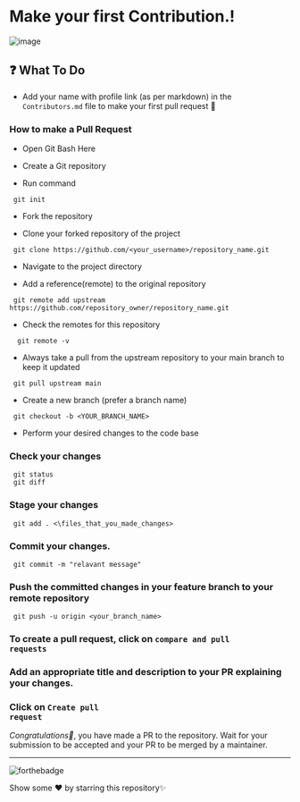 

<h1>Make your first Contribution.!  </h1>

![image](https://user-images.githubusercontent.com/72541381/193202611-e8445f09-879a-4eff-951b-5f7964f7db43.png)




<h2> ❓ What To Do </h2>
<ul><li>Add your name with profile link (as per markdown) in the <code>Contributors.md</code> file to make your first pull request 🚀</li></ul>

### How to make a Pull Request


<ul><li>Open Git Bash Here</li></ul>

<ul><li>Create a Git repository</li></ul>

<ul><li>Run command</li></ul>

     git init
     
<ul><li>Fork the repository</li></ul>
<ul><li>Clone your forked repository of the project</li></ul>

     git clone https://github.com/<your_username>/repository_name.git
     
<ul><li>Navigate to the project directory</li></ul>
<ul><li>Add a reference(remote) to the original repository</li></ul>

     git remote add upstream https://github.com/repository_owner/repository_name.git
     
<ul><li>Check the remotes for this repository</li></ul>

      git remote -v
     
<ul><li>Always take a pull from the upstream repository to your main branch to keep it updated</li></ul>

     git pull upstream main
     
<ul><li>Create a new branch (prefer a branch name)</li></ul>
     
     git checkout -b <YOUR_BRANCH_NAME>
     
   <ul><li>Perform your desired changes to the code base </li></ul>
   
   
   
  ### Check your changes
     git status
     git diff
  ### Stage your changes
     git add . <\files_that_you_made_changes>
  ### Commit your changes.
     git commit -m "relavant message"
  ### Push the committed changes in your feature branch to your remote repository
     git push -u origin <your_branch_name>
     
  ### To create a pull request, click on <code>compare and pull requests</code>
  ### Add an appropriate title and description to your PR explaining your changes.
  ### Click on <code>Create pull request</code>


*Congratulations🎉*, you have made a PR to the repository. 
Wait for your submission to be accepted and your PR to be merged by a maintainer.

--- 

![forthebadge](https://forthebadge.com/images/badges/open-source.svg)

Show some ❤️ by starring this repository✨
